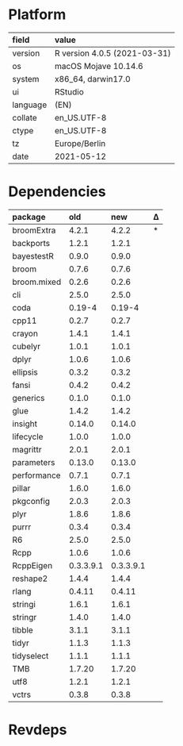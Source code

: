 # Platform

|field    |value                        |
|:--------|:----------------------------|
|version  |R version 4.0.5 (2021-03-31) |
|os       |macOS Mojave 10.14.6         |
|system   |x86_64, darwin17.0           |
|ui       |RStudio                      |
|language |(EN)                         |
|collate  |en_US.UTF-8                  |
|ctype    |en_US.UTF-8                  |
|tz       |Europe/Berlin                |
|date     |2021-05-12                   |

# Dependencies

|package     |old       |new       |Δ  |
|:-----------|:---------|:---------|:--|
|broomExtra  |4.2.1     |4.2.2     |*  |
|backports   |1.2.1     |1.2.1     |   |
|bayestestR  |0.9.0     |0.9.0     |   |
|broom       |0.7.6     |0.7.6     |   |
|broom.mixed |0.2.6     |0.2.6     |   |
|cli         |2.5.0     |2.5.0     |   |
|coda        |0.19-4    |0.19-4    |   |
|cpp11       |0.2.7     |0.2.7     |   |
|crayon      |1.4.1     |1.4.1     |   |
|cubelyr     |1.0.1     |1.0.1     |   |
|dplyr       |1.0.6     |1.0.6     |   |
|ellipsis    |0.3.2     |0.3.2     |   |
|fansi       |0.4.2     |0.4.2     |   |
|generics    |0.1.0     |0.1.0     |   |
|glue        |1.4.2     |1.4.2     |   |
|insight     |0.14.0    |0.14.0    |   |
|lifecycle   |1.0.0     |1.0.0     |   |
|magrittr    |2.0.1     |2.0.1     |   |
|parameters  |0.13.0    |0.13.0    |   |
|performance |0.7.1     |0.7.1     |   |
|pillar      |1.6.0     |1.6.0     |   |
|pkgconfig   |2.0.3     |2.0.3     |   |
|plyr        |1.8.6     |1.8.6     |   |
|purrr       |0.3.4     |0.3.4     |   |
|R6          |2.5.0     |2.5.0     |   |
|Rcpp        |1.0.6     |1.0.6     |   |
|RcppEigen   |0.3.3.9.1 |0.3.3.9.1 |   |
|reshape2    |1.4.4     |1.4.4     |   |
|rlang       |0.4.11    |0.4.11    |   |
|stringi     |1.6.1     |1.6.1     |   |
|stringr     |1.4.0     |1.4.0     |   |
|tibble      |3.1.1     |3.1.1     |   |
|tidyr       |1.1.3     |1.1.3     |   |
|tidyselect  |1.1.1     |1.1.1     |   |
|TMB         |1.7.20    |1.7.20    |   |
|utf8        |1.2.1     |1.2.1     |   |
|vctrs       |0.3.8     |0.3.8     |   |

# Revdeps

